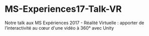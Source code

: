 # MS-Experiences17-Talk-VR
Notre talk aux MS Expériences 2017 - Réalité Virtuelle : apporter de l’interactivité au cœur d'une vidéo à 360° avec Unity
